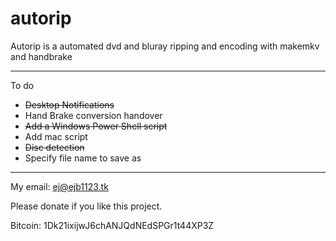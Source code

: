 autorip
=======
Autorip is a automated dvd and bluray ripping and encoding with makemkv and handbrake

-------------

To do

 - ~~Desktop Notifications~~
 - Hand Brake conversion handover
 - ~~Add a Windows Power Shell script~~
 - Add mac script
 - ~~Disc detection~~
 - Specify file name to save as

---
My email: [ej@ejb1123.tk](mailto:ej@ejb1123.tk)

Please donate if you like this project.

Bitcoin: 1Dk21ixijwJ6chANJQdNEdSPGr1t44XP3Z
